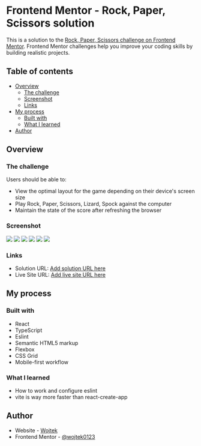 # Frontend Mentor - Rock, Paper, Scissors solution

This is a solution to the [Rock, Paper, Scissors challenge on Frontend Mentor](https://www.frontendmentor.io/challenges/rock-paper-scissors-game-pTgwgvgH). Frontend Mentor challenges help you improve your coding skills by building realistic projects. 

## Table of contents

- [Overview](#overview)
  - [The challenge](#the-challenge)
  - [Screenshot](#screenshot)
  - [Links](#links)
- [My process](#my-process)
  - [Built with](#built-with)
  - [What I learned](#what-i-learned)
- [Author](#author)

## Overview

### The challenge

Users should be able to:

- View the optimal layout for the game depending on their device's screen size
- Play Rock, Paper, Scissors, Lizard, Spock against the computer
- Maintain the state of the score after refreshing the browser

### Screenshot

![](./public/assets/screenshots/Screenshot%202022-08-05%20at%2013-09-39%20Rock%20Paper%20Scissors%20Lizard%20and%20Spock%20Game.png)
![](./public/assets/screenshots/Screenshot%202022-08-05%20at%2013-10-30%20Rock%20Paper%20Scissors%20Lizard%20and%20Spock%20Game.png)
![](./public/assets/screenshots/Screenshot%202022-08-05%20at%2013-10-41%20Rock%20Paper%20Scissors%20Lizard%20and%20Spock%20Game.png)
![](./public/assets/screenshots/Screenshot%202022-08-05%20at%2013-11-09%20Rock%20Paper%20Scissors%20Lizard%20and%20Spock%20Game.png)
![](./public/assets/screenshots/Screenshot%202022-08-05%20at%2013-11-28%20Rock%20Paper%20Scissors%20Lizard%20and%20Spock%20Game.png)
![](./public/assets/screenshots/Screenshot%202022-08-05%20at%2013-11-35%20Rock%20Paper%20Scissors%20Lizard%20and%20Spock%20Game.png)

### Links

- Solution URL: [Add solution URL here](https://your-solution-url.com)
- Live Site URL: [Add live site URL here](https://your-live-site-url.com)

## My process

### Built with

- React
- TypeScript
- Eslint
- Semantic HTML5 markup
- Flexbox
- CSS Grid
- Mobile-first workflow


### What I learned

- How to work and configure eslint
- vite is way more faster than react-create-app

## Author

- Website - [Wojtek](https://wojtek0123.github.io/my-portfolio/)
- Frontend Mentor - [@wojtek0123](https://www.frontendmentor.io/profile/wojtek0123)
